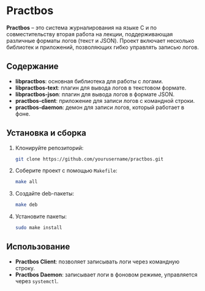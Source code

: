 # Practbos

**Practbos** – это система журналирования на языке C и по совместительству вторая работа на лекции, поддерживающая различные форматы логов (текст и JSON). Проект включает несколько библиотек и приложений, позволяющих гибко управлять записью логов.

## Содержание

- **libpractbos**: основная библиотека для работы с логами.
- **libpractbos-text**: плагин для вывода логов в текстовом формате.
- **libpractbos-json**: плагин для вывода логов в формате JSON.
- **practbos-client**: приложение для записи логов с командной строки.
- **practbos-daemon**: демон для записи логов, который работает в фоне.

## Установка и сборка

1. Клонируйте репозиторий:
   ```bash
   git clone https://github.com/yourusername/practbos.git
   ```

2. Соберите проект с помощью `Makefile`:
   ```bash
   make all
   ```

3. Создайте deb-пакеты:
   ```bash
   make deb
   ```

4. Установите пакеты:
   ```bash
   sudo make install
   ```

## Использование

- **Practbos Client**: позволяет записывать логи через командную строку.
- **Practbos Daemon**: записывает логи в фоновом режиме, управляется через `systemctl`.
